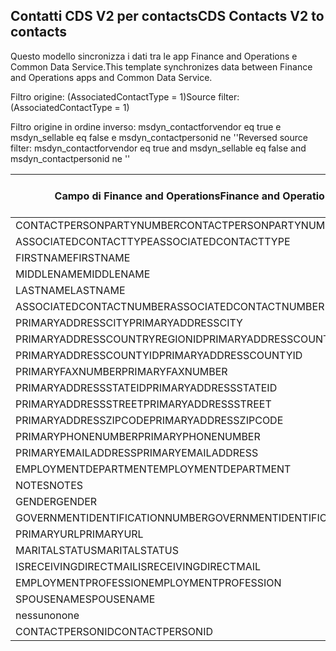 ## <a name="cds-contacts-v2-to-contacts"></a><span data-ttu-id="656ba-101">Contatti CDS V2 per contacts</span><span class="sxs-lookup"><span data-stu-id="656ba-101">CDS Contacts V2 to contacts</span></span>

<span data-ttu-id="656ba-102">Questo modello sincronizza i dati tra le app Finance and Operations e Common Data Service.</span><span class="sxs-lookup"><span data-stu-id="656ba-102">This template synchronizes data between Finance and Operations apps and Common Data Service.</span></span>

<span data-ttu-id="656ba-103">Filtro origine: (AssociatedContactType = 1)</span><span class="sxs-lookup"><span data-stu-id="656ba-103">Source filter: (AssociatedContactType = 1)</span></span>

<span data-ttu-id="656ba-104">Filtro origine in ordine inverso: msdyn_contactforvendor eq true e msdyn_sellable eq false e msdyn_contactpersonid ne ''</span><span class="sxs-lookup"><span data-stu-id="656ba-104">Reversed source filter: msdyn_contactforvendor eq true and msdyn_sellable eq false and msdyn_contactpersonid ne ''</span></span>

<span data-ttu-id="656ba-105">Campo di Finance and Operations</span><span class="sxs-lookup"><span data-stu-id="656ba-105">Finance and Operations field</span></span> | <span data-ttu-id="656ba-106">Tipo di mappa</span><span class="sxs-lookup"><span data-stu-id="656ba-106">Map type</span></span> | <span data-ttu-id="656ba-107">Altro campo di Dynamics 365</span><span class="sxs-lookup"><span data-stu-id="656ba-107">Other Dynamics 365 field</span></span> | <span data-ttu-id="656ba-108">Valore predefinito</span><span class="sxs-lookup"><span data-stu-id="656ba-108">Default value</span></span>
---|---|---|---
<span data-ttu-id="656ba-109">CONTACTPERSONPARTYNUMBER</span><span class="sxs-lookup"><span data-stu-id="656ba-109">CONTACTPERSONPARTYNUMBER</span></span> | = | <span data-ttu-id="656ba-110">msdyn_partynumber</span><span class="sxs-lookup"><span data-stu-id="656ba-110">msdyn_partynumber</span></span> | 
<span data-ttu-id="656ba-111">ASSOCIATEDCONTACTTYPE</span><span class="sxs-lookup"><span data-stu-id="656ba-111">ASSOCIATEDCONTACTTYPE</span></span> | << | <span data-ttu-id="656ba-112">nessuno</span><span class="sxs-lookup"><span data-stu-id="656ba-112">none</span></span> | <span data-ttu-id="656ba-113">Fornitore</span><span class="sxs-lookup"><span data-stu-id="656ba-113">Vendor</span></span>
<span data-ttu-id="656ba-114">FIRSTNAME</span><span class="sxs-lookup"><span data-stu-id="656ba-114">FIRSTNAME</span></span> | = | <span data-ttu-id="656ba-115">firstname</span><span class="sxs-lookup"><span data-stu-id="656ba-115">firstname</span></span> | 
<span data-ttu-id="656ba-116">MIDDLENAME</span><span class="sxs-lookup"><span data-stu-id="656ba-116">MIDDLENAME</span></span> | = | <span data-ttu-id="656ba-117">middlename</span><span class="sxs-lookup"><span data-stu-id="656ba-117">middlename</span></span> | 
<span data-ttu-id="656ba-118">LASTNAME</span><span class="sxs-lookup"><span data-stu-id="656ba-118">LASTNAME</span></span> | = | <span data-ttu-id="656ba-119">lastname</span><span class="sxs-lookup"><span data-stu-id="656ba-119">lastname</span></span> | 
<span data-ttu-id="656ba-120">ASSOCIATEDCONTACTNUMBER</span><span class="sxs-lookup"><span data-stu-id="656ba-120">ASSOCIATEDCONTACTNUMBER</span></span> | = | <span data-ttu-id="656ba-121">msdyn_vendorcontactid.msdyn_vendoraccountnumber</span><span class="sxs-lookup"><span data-stu-id="656ba-121">msdyn_vendorcontactid.msdyn_vendoraccountnumber</span></span> | 
<span data-ttu-id="656ba-122">PRIMARYADDRESSCITY</span><span class="sxs-lookup"><span data-stu-id="656ba-122">PRIMARYADDRESSCITY</span></span> | = | <span data-ttu-id="656ba-123">address1_city</span><span class="sxs-lookup"><span data-stu-id="656ba-123">address1_city</span></span> | 
<span data-ttu-id="656ba-124">PRIMARYADDRESSCOUNTRYREGIONID</span><span class="sxs-lookup"><span data-stu-id="656ba-124">PRIMARYADDRESSCOUNTRYREGIONID</span></span> | = | <span data-ttu-id="656ba-125">address1_country</span><span class="sxs-lookup"><span data-stu-id="656ba-125">address1_country</span></span> | 
<span data-ttu-id="656ba-126">PRIMARYADDRESSCOUNTYID</span><span class="sxs-lookup"><span data-stu-id="656ba-126">PRIMARYADDRESSCOUNTYID</span></span> | = | <span data-ttu-id="656ba-127">address1_county</span><span class="sxs-lookup"><span data-stu-id="656ba-127">address1_county</span></span> | 
<span data-ttu-id="656ba-128">PRIMARYFAXNUMBER</span><span class="sxs-lookup"><span data-stu-id="656ba-128">PRIMARYFAXNUMBER</span></span> | = | <span data-ttu-id="656ba-129">fax</span><span class="sxs-lookup"><span data-stu-id="656ba-129">fax</span></span> | 
<span data-ttu-id="656ba-130">PRIMARYADDRESSSTATEID</span><span class="sxs-lookup"><span data-stu-id="656ba-130">PRIMARYADDRESSSTATEID</span></span> | = | <span data-ttu-id="656ba-131">address1_stateorprovince</span><span class="sxs-lookup"><span data-stu-id="656ba-131">address1_stateorprovince</span></span> | 
<span data-ttu-id="656ba-132">PRIMARYADDRESSSTREET</span><span class="sxs-lookup"><span data-stu-id="656ba-132">PRIMARYADDRESSSTREET</span></span> | = | <span data-ttu-id="656ba-133">address1_line1</span><span class="sxs-lookup"><span data-stu-id="656ba-133">address1_line1</span></span> | 
<span data-ttu-id="656ba-134">PRIMARYADDRESSZIPCODE</span><span class="sxs-lookup"><span data-stu-id="656ba-134">PRIMARYADDRESSZIPCODE</span></span> | = | <span data-ttu-id="656ba-135">address1_postalcode</span><span class="sxs-lookup"><span data-stu-id="656ba-135">address1_postalcode</span></span> | 
<span data-ttu-id="656ba-136">PRIMARYPHONENUMBER</span><span class="sxs-lookup"><span data-stu-id="656ba-136">PRIMARYPHONENUMBER</span></span> | = | <span data-ttu-id="656ba-137">telephone1</span><span class="sxs-lookup"><span data-stu-id="656ba-137">telephone1</span></span> | 
<span data-ttu-id="656ba-138">PRIMARYEMAILADDRESS</span><span class="sxs-lookup"><span data-stu-id="656ba-138">PRIMARYEMAILADDRESS</span></span> | = | <span data-ttu-id="656ba-139">emailaddress1</span><span class="sxs-lookup"><span data-stu-id="656ba-139">emailaddress1</span></span> | 
<span data-ttu-id="656ba-140">EMPLOYMENTDEPARTMENT</span><span class="sxs-lookup"><span data-stu-id="656ba-140">EMPLOYMENTDEPARTMENT</span></span> | = | <span data-ttu-id="656ba-141">department</span><span class="sxs-lookup"><span data-stu-id="656ba-141">department</span></span> | 
<span data-ttu-id="656ba-142">NOTES</span><span class="sxs-lookup"><span data-stu-id="656ba-142">NOTES</span></span> | = | <span data-ttu-id="656ba-143">description</span><span class="sxs-lookup"><span data-stu-id="656ba-143">description</span></span> | 
<span data-ttu-id="656ba-144">GENDER</span><span class="sxs-lookup"><span data-stu-id="656ba-144">GENDER</span></span> | >< | <span data-ttu-id="656ba-145">gendercode</span><span class="sxs-lookup"><span data-stu-id="656ba-145">gendercode</span></span> | 
<span data-ttu-id="656ba-146">GOVERNMENTIDENTIFICATIONNUMBER</span><span class="sxs-lookup"><span data-stu-id="656ba-146">GOVERNMENTIDENTIFICATIONNUMBER</span></span> | = | <span data-ttu-id="656ba-147">governmentid</span><span class="sxs-lookup"><span data-stu-id="656ba-147">governmentid</span></span> | 
<span data-ttu-id="656ba-148">PRIMARYURL</span><span class="sxs-lookup"><span data-stu-id="656ba-148">PRIMARYURL</span></span> | = | <span data-ttu-id="656ba-149">websiteurl</span><span class="sxs-lookup"><span data-stu-id="656ba-149">websiteurl</span></span> | 
<span data-ttu-id="656ba-150">MARITALSTATUS</span><span class="sxs-lookup"><span data-stu-id="656ba-150">MARITALSTATUS</span></span> | >< | <span data-ttu-id="656ba-151">familystatuscode</span><span class="sxs-lookup"><span data-stu-id="656ba-151">familystatuscode</span></span> | 
<span data-ttu-id="656ba-152">ISRECEIVINGDIRECTMAIL</span><span class="sxs-lookup"><span data-stu-id="656ba-152">ISRECEIVINGDIRECTMAIL</span></span> | >< | <span data-ttu-id="656ba-153">donotemail</span><span class="sxs-lookup"><span data-stu-id="656ba-153">donotemail</span></span> | 
<span data-ttu-id="656ba-154">EMPLOYMENTPROFESSION</span><span class="sxs-lookup"><span data-stu-id="656ba-154">EMPLOYMENTPROFESSION</span></span> | = | <span data-ttu-id="656ba-155">jobtitle</span><span class="sxs-lookup"><span data-stu-id="656ba-155">jobtitle</span></span> | 
<span data-ttu-id="656ba-156">SPOUSENAME</span><span class="sxs-lookup"><span data-stu-id="656ba-156">SPOUSENAME</span></span> | = | <span data-ttu-id="656ba-157">spousesname</span><span class="sxs-lookup"><span data-stu-id="656ba-157">spousesname</span></span> | 
<span data-ttu-id="656ba-158">nessuno</span><span class="sxs-lookup"><span data-stu-id="656ba-158">none</span></span> | >> | <span data-ttu-id="656ba-159">msdyn_contactforvendor</span><span class="sxs-lookup"><span data-stu-id="656ba-159">msdyn_contactforvendor</span></span> | <span data-ttu-id="656ba-160">True</span><span class="sxs-lookup"><span data-stu-id="656ba-160">True</span></span>
<span data-ttu-id="656ba-161">CONTACTPERSONID</span><span class="sxs-lookup"><span data-stu-id="656ba-161">CONTACTPERSONID</span></span> | = | <span data-ttu-id="656ba-162">msdyn_contactpersonid</span><span class="sxs-lookup"><span data-stu-id="656ba-162">msdyn_contactpersonid</span></span> | 
